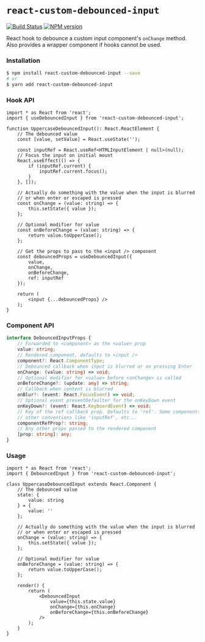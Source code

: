 # `react-custom-debounced-input`


[![Build Status](https://travis-ci.org/jpreynat/react-custom-debounced-input.svg?branch=master)](https://travis-ci.org/jpreynat/react-custom-debounced-input)
[![NPM version](https://badge.fury.io/js/react-custom-debounced-input.svg)](http://badge.fury.io/js/react-custom-debounced-input)

React hook to debounce a custom input component's `onChange` method.
Also provides a wrapper component if hooks cannot be used.

### Installation

```bash
$ npm install react-custom-debounced-input --save
# or
$ yarn add react-custom-debounced-input
```

### Hook API

```tsx
import * as React from 'react';
import { useDebouncedInput } from 'react-custom-debounced-input';

function UppercaseDebouncedInput(): React.ReactElement {
    // The debounced value
    const [value, setValue] = React.useState('');

    const inputRef = React.useRef<HTMLInputElement | null>(null);
    // Focus the input on initial mount
    React.useEffect(() => {
        if (inputRef.current) {
            inputRef.current.focus();
        }
    }, []);

    // Actually do something with the value when the input is blurred
    // or when enter or escaped is pressed
    const onChange = (value: string) => {
        this.setState({ value });
    };

    // Optional modifier for value
    const onBeforeChange = (value: string) => {
        return value.toUpperCase();
    };

    // Get the props to pass to the <input /> component
    const debouncedProps = useDebouncedInput({
        value,
        onChange,
        onBeforeChange,
        ref: inputRef
    });

    return (
        <input {...debouncedProps} />
    );
}
```

### Component API

```ts
interface DebouncedInputProps {
    // Forwarded to <component> as the <value> prop
    value: string;
    // Rendered component, defaults to <input />
    component?: React.ComponentType;
    // Debounced callback when input is blurred or on pressing Enter
    onChange: (value: string) => void;
    // Optional modifier for <value> before <onChange> is called
    onBeforeChange?: (update: any) => string;
    // Callback when content is blurred
    onBlur?: (event: React.FocusEvent) => void;
    // Optional event preventDefaulter for the onKeyDown event
    onKeyDown?: (event: React.KeyboardEvent) => void;
    // Key of the ref callback prop. Defaults to 'ref'. Some components use
    // other conventions like 'inputRef', etc...
    componentRefProp?: string;
    // Any other props passed to the rendered component
    [prop: string]: any;
}
```

### Usage

```tsx
import * as React from 'react';
import { DebouncedInput } from 'react-custom-debounced-input';

class UppercaseDebouncedInput extends React.Component {
    // The debounced value
    state: {
        value: string
    } = {
        value: ''
    };

    // Actually do something with the value when the input is blurred
    // or when enter or escaped is pressed
    onChange = (value: string) => {
        this.setState({ value });
    };

    // Optional modifier for value
    onBeforeChange = (value: string) => {
        return value.toUpperCase();
    };

    render() {
        return (
            <DebouncedInput
                value={this.state.value}
                onChange={this.onChange}
                onBeforeChange={this.onBeforeChange}
            />
        );
    }
}
```
